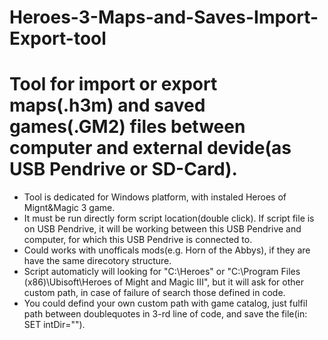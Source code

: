 # Heroes-3-Maps-and-Saves-Import-Export-tool
Tool for import or export maps(.h3m) and saved games(.GM2) files between computer and external devide(as USB Pendrive or SD-Card).
=========================================
- Tool is dedicated for Windows platform, with instaled Heroes of Mignt&Magic 3 game.
- It must be run directly form script location(double click). If script file is on USB Pendrive, it will be working between this USB Pendrive and computer, for which this USB Pendrive is connected to.
- Could works with unofficals mods(e.g. Horn of the Abbys), if they are have the same direcotory structure.
- Script automaticly will looking for "C:\Heroes\" or "C:\Program Files (x86)\Ubisoft\Heroes of Might and Magic III", but it will ask for other custom path, in case of failure of search those defined in code.
- You could defind your own custom path with game catalog, just fulfil path between doublequotes in 3-rd line of code, and save the file(in: SET intDir="").
